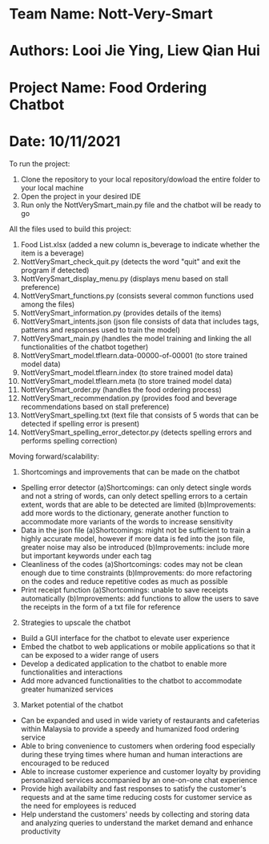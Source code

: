 # Team Name: Nott-Very-Smart
# Authors: Looi Jie Ying, Liew Qian Hui
# Project Name: Food Ordering Chatbot
# Date: 10/11/2021

To run the project:
1. Clone the repository to your local repository/dowload the entire folder to your local machine
2. Open the project in your desired IDE
3. Run only the NottVerySmart_main.py file and the chatbot will be ready to go

All the files used to build this project:
1. Food List.xlsx   (added a new column is_beverage to indicate whether the item is a beverage)
2. NottVerySmart_check_quit.py   (detects the word "quit" and exit the program if detected)
3. NottVerySmart_display_menu.py   (displays menu based on stall preference)
4. NottVerySmart_functions.py   (consists several common functions used among the files)
5. NottVerySmart_information.py   (provides details of the items)
6. NottVerySmart_intents.json   (json file consists of data that includes tags, patterns and responses used to train the model)
7. NottVerySmart_main.py   (handles the model training and linking the all functionalities of the chatbot together)
8. NottVerySmart_model.tflearn.data-00000-of-00001   (to store trained model data)
9. NottVerySmart_model.tflearn.index   (to store trained model data)
10. NottVerySmart_model.tflearn.meta   (to store trained model data)
11. NottVerySmart_order.py   (handles the food ordering process)
12. NottVerySmart_recommendation.py   (provides food and beverage recommendations based on stall preference)
13. NottVerySmart_spelling.txt   (text file that consists of 5 words that can be detected if spelling error is present)
14. NottVerySmart_spelling_error_detector.py   (detects spelling errors and performs spelling correction)

Moving forward/scalability:
1. Shortcomings and improvements that can be made on the chatbot
- Spelling error detector
(a)Shortcomings: can only detect single words and not a string of words, can only detect spelling errors to a certain extent, words that are able to be detected are limited
(b)Improvements: add more words to the dictionary, generate another function to accommodate more variants of the words to increase sensitivity
- Data in the json file 
(a)Shortcomings: might not be sufficient to train a highly accurate model, however if more data is fed into the json file, greater noise may also be introduced
(b)Improvements: include more but important keywords under each tag
- Cleanliness of the codes
(a)Shortcomings: codes may not be clean enough due to time constraints
(b)Improvements: do more refactoring on the codes and reduce repetitive codes as much as possible
- Print receipt function
(a)Shortcomings: unable to save receipts automatically
(b)Improvements: add functions to allow the users to save the receipts in the form of a txt file for reference

2. Strategies to upscale the chatbot
- Build a GUI interface for the chatbot to elevate user experience
- Embed the chatbot to web applications or mobile applications so that it can be exposed to a wider range of users
- Develop a dedicated application to the chatbot to enable more functionalities and interactions
- Add more advanced functionalities to the chatbot to accommodate greater humanized services

3. Market potential of the chatbot
- Can be expanded and used in wide variety of restaurants and cafeterias within Malaysia to provide a speedy and humanized food ordering service
- Able to bring convenience to customers when ordering food especially during these trying times where human and human interactions are encouraged to be reduced
- Able to increase customer experience and customer loyalty by providing personalized services accompanied by an one-on-one chat experience
- Provide high availabilty and fast responses to satisfy the customer's requests and at the same time reducing costs for customer service as the need for employees is reduced
- Help understand the customers' needs by collecting and storing data and analyzing queries to understand the market demand and enhance productivity

